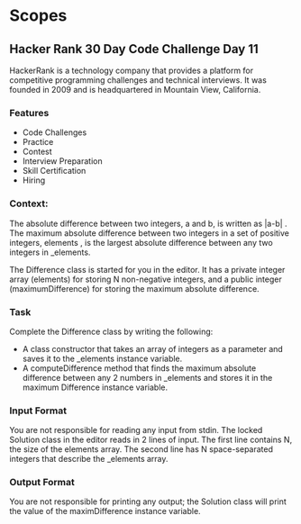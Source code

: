 # Scopes

## Hacker Rank 30 Day Code Challenge Day 11

HackerRank is a technology company that provides a platform for competitive programming challenges and technical interviews. 
It was founded in 2009 and is headquartered in Mountain View, California.

### Features

- Code Challenges
- Practice
- Contest 
- Interview Preparation
- Skill Certification
- Hiring

### Context:

The absolute difference between two integers, a and  b, is written as |a-b| . The maximum absolute difference between two integers in a set of positive integers, elements , is the largest absolute difference between any two integers in _elements.

The Difference class is started for you in the editor. It has a private integer array (elements) for storing  N non-negative integers, and a public integer (maximumDifference) for storing the maximum absolute difference.

### Task

Complete the Difference class by writing the following:

- A class constructor that takes an array of integers as a parameter and saves it to the _elements instance variable.
- A computeDifference method that finds the maximum absolute difference between any  2 numbers in _elements  and stores it in the maximum Difference  instance variable.

### Input Format

You are not responsible for reading any input from stdin. The locked Solution class in the editor reads in 2 lines of input. The first line contains N, the size of the elements array. The second line has N space-separated integers that describe the _elements array.

### Output Format

You are not responsible for printing any output; the Solution class will print the value of the maximDifference  instance variable.